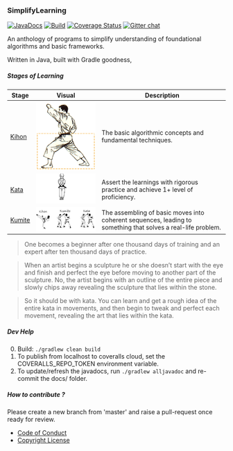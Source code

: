 ### SimplifyLearning 
[![JavaDocs](https://img.shields.io/badge/javadocs-latest-blue.svg)](https://sachinlala.github.io/SimplifyLearning/)
[![Build](https://travis-ci.org/sachinlala/SimplifyLearning.svg)](https://travis-ci.org/sachinlala/SimplifyLearning)
[![Coverage Status](https://coveralls.io/repos/github/sachinlala/SimplifyLearning/badge.svg?branch=master)](https://coveralls.io/github/sachinlala/SimplifyLearning?branch=master)
[![Gitter chat](https://badges.gitter.im/sachinlala/repo.png)](https://gitter.im/SimplifyLearning)

An anthology of programs to simplify understanding of foundational algorithms and basic frameworks.

Written in Java, built with Gradle goodness, 

##### Stages of Learning
|Stage|Visual|Description|
|-----|------|-----------|
|[Kihon](https://en.wikipedia.org/wiki/Kihon)|![Kihon](images/kihon.gif)|The basic algorithmic concepts and fundamental techniques.|
|[Kata](https://en.wikipedia.org/wiki/Kata)|![Kata](images/kata.gif)|Assert the learnings with rigorous practice and achieve 1+ level of proficiency.|
|[Kumite](https://en.wikipedia.org/wiki/Kumite)|![karate-do](images/karate-do.jpg)|The assembling of basic moves into coherent sequences, leading to something that solves a real-life problem.|

> One becomes a beginner after one thousand days of training and an expert after ten thousand days of practice.

>When an artist begins a sculpture he or she doesn’t start with the eye and finish and perfect the eye before moving to another part of the sculpture. No, the artist begins with an outline of the entire piece and slowly chips away revealing the sculpture that lies within the stone.

>So it should be with kata. You can learn and get a rough idea of the entire kata in movements, and then begin to tweak and perfect each movement, revealing the art that lies within the kata.

##### Dev Help
0. Build: `./gradlew clean build`
1. To publish from localhost to coveralls cloud, set the COVERALLS_REPO_TOKEN environment variable.
2. To update/refresh the javadocs, run `./gradlew alljavadoc` and re-commit the docs/ folder.

##### How to contribute ?
Please create a new branch from 'master' and raise a pull-request once ready for review.
* [Code of Conduct](https://www.contributor-covenant.org/version/1/4/code-of-conduct/)
* [Copyright License](LICENSE)
